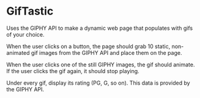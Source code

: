 # GifTastic
Uses the GIPHY API to make a dynamic web page that populates with gifs of your choice. 

When the user clicks on a button, the page should grab 10 static, non-animated gif images from the GIPHY API and place them on the page.

When the user clicks one of the still GIPHY images, the gif should animate. If the user clicks the gif again, it should stop playing.

Under every gif, display its rating (PG, G, so on).
This data is provided by the GIPHY API.


